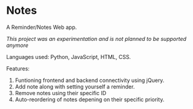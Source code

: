 # Notes
A Reminder/Notes Web app.

*This project was an experimentation and is not planned to be supported anymore*

Languages used: Python, JavaScript, HTML, CSS.

Features:
1. Funtioning frontend and backend connectivity using jQuery.
2. Add note along with setting yourself a reminder.
3. Remove notes using their specific ID
4. Auto-reordering of notes depening on their specific priority.
